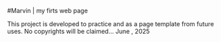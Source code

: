 #Marvin | my firts web page

This project is developed to practice and as a page template from future uses.
No copyrights will be claimed... 
June , 2025